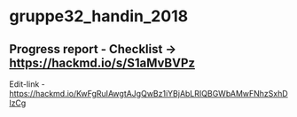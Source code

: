 # gruppe32_handin_2018


## Progress report - Checklist -> https://hackmd.io/s/S1aMvBVPz

Edit-link - https://hackmd.io/KwFgRuIAwgtAJgQwBz1iYBjAbLRIQBGWbAMwFNhzSxhDlzCg <br>

